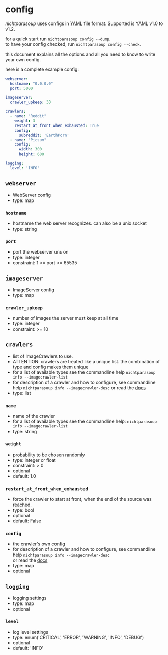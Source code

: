 # config

_nichtparasoup_ uses configs in [YAML](https://yaml.org/) file format.
Supported is YAML v1.0 to v1.2.

for a quick start run `nichtparasoup config --dump`.  
to have your config checked, run `nichtparasoup config --check`.

this document explains all the options and all you need to know to write your own config.

here is a complete example config:

```yaml
webserver:
  hostname: "0.0.0.0"
  port: 5000

imageserver:
  crawler_upkeep: 30

crawlers:
  - name: "Reddit"
    weight: 3
    restart_at_front_when_exhausted: True
    config:
      subreddit: 'EarthPorn'
  - name: "Picsum"
    config:
      width: 300
      height: 600

logging:
  level: 'INFO'
```

## `webserver` 

- WebServer config
- type: map

### `hostname` 

- hostname the web server recognizes. can also be a unix socket
- type: string

### `port` 

- port the webserver uns on
- type: integer
- constraint: 1 <= port <= 65535

## `imageserver`

- ImageServer config
- type: map

### `crawler_upkeep`

- number of images the server must keep at all time
- type: integer
- constraint: >= 10

## `crawlers`

- list of ImageCrawlers to use.
- ATTENTION: crawlers are treated like a unique list. the combination of type and config makes them unique
- for a list of available types see the commandline help `nichtparasoup info --imagecrawler-list`
- for description of a crawler and how to configure, see commandline help `nichtparasoup info --imagecrawler-desc`
  or read the [docs](../imagecrawlers/index.md)
- type: list

### `name` 

- name of the crawler
- for a list of available types see the commandline help: `nichtparasoup info --imagecrawler-list`  
- type: string

### `weight`

- probability to be chosen randomly
- type: integer or float
- constraint: > 0
- optional
- default: 1.0

### `restart_at_front_when_exhausted`

- force the crawler to start at front, when the end of the source was reached.
- type: bool
- optional
- default: False

### `config`

- the crawler's own config
- for description of a crawler and how to configure, see commandline help `nichtparasoup info --imagecrawler-desc`  
  or read the [docs](../imagecrawlers/index.md)
- type: map
- optional

## `logging`

- logging settings
- type: map
- optional

### `level`

- log level settings
- type: enum('CRITICAL', 'ERROR', 'WARNING', 'INFO', 'DEBUG')
- optional
- default: 'INFO'
